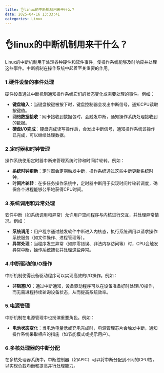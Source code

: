 ```yaml
---
title: 👌linux的中断机制用来干什么？
date: 2025-04-16 13:33:41
categories: Linux
---
```


# 👌linux的中断机制用来干什么？

Linux的中断机制用于处理各种硬件和软件事件，使操作系统能够及时响应并处理这些事件。中断机制在操作系统中起着至关重要的作用。

### 1.**硬件设备的事件处理**
硬件设备通过中断机制通知操作系统它们的状态变化或需要处理的事件。例如：

+ **键盘输入**：当键盘按键被按下时，键盘控制器会发出中断信号，通知CPU读取按键值。
+ **网络数据接收**：网卡接收到数据包时，会触发中断，通知操作系统处理接收到的数据。
+ **硬盘I/O完成**：硬盘完成读写操作后，会发出中断信号，通知操作系统该操作已完成，可以继续处理数据。

### 2.**定时器和时钟管理**
操作系统使用定时器中断来管理系统时钟和时间片轮转。例如：

+ **系统时钟更新**：定时器会定期触发中断，操作系统通过这些中断更新系统时钟。
+ **时间片轮转**：在多任务操作系统中，定时器中断用于实现时间片轮转调度，确保各个进程能够公平地获得CPU时间。

### 3.**系统调用和异常处理**
软件中断（如系统调用和异常）允许用户空间程序与内核进行交互，并处理异常情况。例如：

+ **系统调用**：用户程序通过触发软件中断进入内核态，执行系统调用以请求操作系统服务（如文件操作、进程管理等）。
+ **异常处理**：当程序发生异常（如除零错误、非法内存访问等）时，CPU会触发异常中断，操作系统捕获并处理这些异常。

### 4.**中断驱动的I/O操作**
中断机制使得设备驱动程序可以实现高效的I/O操作。例如：

+ **非阻塞I/O**：通过中断通知，设备驱动程序可以在设备准备好时处理I/O操作，而无需进程持续轮询设备状态，从而提高系统效率。

### 5.**电源管理**
中断机制在电源管理中也扮演重要角色。例如：

+ **电池状态变化**：当电池电量低或充电完成时，电源管理芯片会触发中断，通知操作系统采取相应的措施（如节能模式或提示用户）。

### 6.**多核处理器的中断分配**
在多核处理器系统中，中断控制器（如APIC）可以将中断分配到不同的CPU核，以实现负载均衡和提高并行处理能力。
